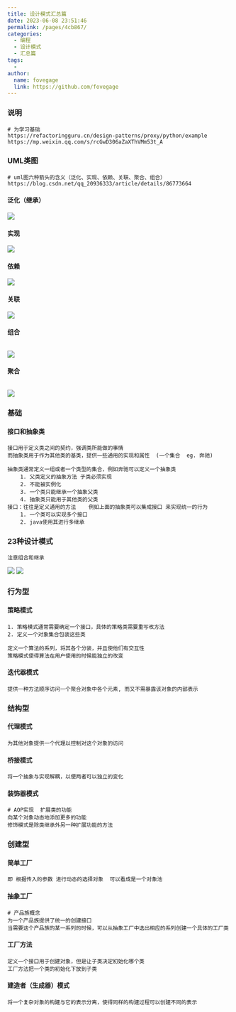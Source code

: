 ```yaml
---
title: 设计模式汇总篇
date: 2023-06-08 23:51:46
permalink: /pages/4cb867/
categories:
  - 编程
  - 设计模式
  - 汇总篇
tags:
  -
author:
  name: fovegage
  link: https://github.com/fovegage
---
```


### 说明

```
# 为学习基础
https://refactoringguru.cn/design-patterns/proxy/python/example
https://mp.weixin.qq.com/s/rcGwD306aZaXThVMm53t_A
```

### UML类图

```
# uml图六种箭头的含义（泛化、实现、依赖、关联、聚合、组合）
https://blog.csdn.net/qq_20936333/article/details/86773664
```

#### 泛化（继承）

![](https://obsidian-foveagge.oss-cn-beijing.aliyuncs.com/blog/0dn9dx.png)

#### 实现

![](https://obsidian-foveagge.oss-cn-beijing.aliyuncs.com/blog/MD33vU.png)

#### 依赖

![](https://obsidian-foveagge.oss-cn-beijing.aliyuncs.com/blog/Bzb6kL.png)

#### 关联

![](https://obsidian-foveagge.oss-cn-beijing.aliyuncs.com/blog/1dsUw2.png)

#### 组合

```

```

![](https://obsidian-foveagge.oss-cn-beijing.aliyuncs.com/blog/SBnMyc.png)

#### 聚合

```

```

![](https://obsidian-foveagge.oss-cn-beijing.aliyuncs.com/blog/oK3x46.png)

### 基础

#### 接口和抽象类

```
接口用于定义类之间的契约，强调类所能做的事情
而抽象类用于作为其他类的基类，提供一些通用的实现和属性  (一个集合  eg. 奔驰)

抽象类通常定义一组或者一个类型的集合，例如奔驰可以定义一个抽象类  
	1. 父类定义的抽象方法 子类必须实现
	2. 不能被实例化
	3. 一个类只能继承一个抽象父类
	4. 抽象类只能用于其他类的父类
接口：往往是定义通用的方法    例如上面的抽象类可以集成接口 来实现统一的行为
	1. 一个类可以实现多个接口
	2. java使用其进行多继承
```

### 23种设计模式

```
注意组合和继承
```

![](https://obsidian-foveagge.oss-cn-beijing.aliyuncs.com/blog/7D6aZ5.png)
![](https://obsidian-foveagge.oss-cn-beijing.aliyuncs.com/blog/4gP545.png)

### 行为型

#### 策略模式

```
1. 策略模式通常需要确定一个接口，具体的策略类需要重写改方法
2. 定义一个对象集合包装这些类

定义一个算法的系列，将其各个分装，并且使他们有交互性
策略模式使得算法在用户使用的时候能独立的改变
```

#### 迭代器模式

```
提供一种方法顺序访问一个聚合对象中各个元素, 而又不需暴露该对象的内部表示
```

### 结构型

#### 代理模式

```
为其他对象提供一个代理以控制对这个对象的访问
```

#### 桥接模式

```
将一个抽象与实现解耦，以便两者可以独立的变化
```

#### 装饰器模式

```
# AOP实现  扩展类的功能
向某个对象动态地添加更多的功能
修饰模式是除类继承外另一种扩展功能的方法
```

### 创建型

#### 简单工厂

```
即 根据传入的参数 进行动态的选择对象  可以看成是一个对象池
```

#### 抽象工厂

```
# 产品族概念
为一个产品族提供了统一的创建接口
当需要这个产品族的某一系列的时候，可以从抽象工厂中选出相应的系列创建一个具体的工厂类
```

#### 工厂方法

```
定义一个接口用于创建对象，但是让子类决定初始化哪个类
工厂方法把一个类的初始化下放到子类
```

#### 建造者（生成器）模式

```
将一个复杂对象的构建与它的表示分离，使得同样的构建过程可以创建不同的表示
```
